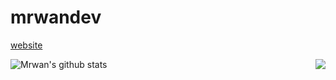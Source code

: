 # mrwandev

<a href="https://mrwandev69.github.io/">website</a>

<a href="https://github.com/mrwandev69">
  <img align="left" src="https://github-readme-stats.vercel.app/api/top-langs/?username=mrwandev69&hide=stars,commits,prs,issues,contribs&show_icons=true&theme=tokyonight" alt="Mrwan's github stats" />
</a>
<a href="https://github.com/mrwandev69">
  <!-- Change the `github-readme-stats.anuraghazra1.vercel.app` to `github-readme-stats.vercel.app`  -->
  <img align="right" src="https://github-readme-stats.vercel.app/api?username=mrwandev69&show_icons=true&theme=tokyonight" />
</a>
